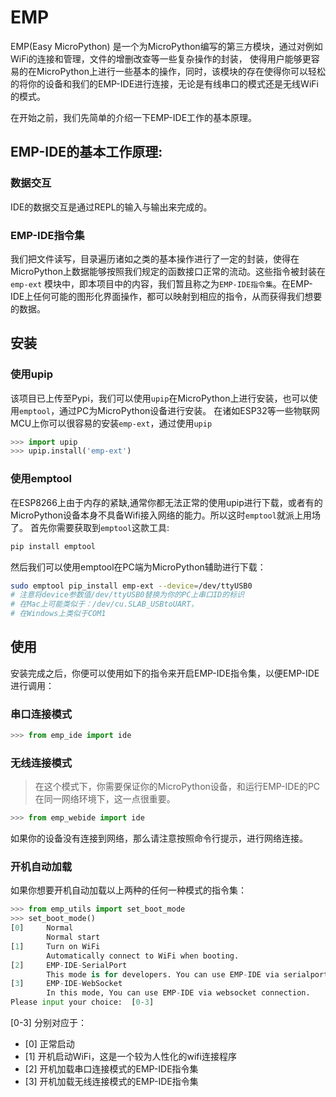 # EMP
EMP(Easy MicroPython) 是一个为MicroPython编写的第三方模块，通过对例如WiFi的连接和管理，文件的增删改查等一些复杂操作的封装，
使得用户能够更容易的在MicroPython上进行一些基本的操作，同时，该模块的存在使得你可以轻松的将你的设备和我们的EMP-IDE进行连接，无论是有线串口的模式还是无线WiFi的模式。

在开始之前，我们先简单的介绍一下EMP-IDE工作的基本原理。

## EMP-IDE的基本工作原理:
### 数据交互
IDE的数据交互是通过REPL的输入与输出来完成的。

### EMP-IDE指令集
我们把文件读写，目录遍历诸如之类的基本操作进行了一定的封装，使得在MicroPython上数据能够按照我们规定的函数接口正常的流动。这些指令被封装在 `emp-ext` 模块中，即本项目中的内容，我们暂且称之为`EMP-IDE指令集`。在EMP-IDE上任何可能的图形化界面操作，都可以映射到相应的指令，从而获得我们想要的数据。


## 安装
### 使用upip
该项目已上传至Pypi，我们可以使用`upip`在MicroPython上进行安装，也可以使用`emptool`，通过PC为MicroPython设备进行安装。
在诸如ESP32等一些物联网MCU上你可以很容易的安装`emp-ext`，通过使用`upip`

```python
>>> import upip
>>> upip.install('emp-ext')
```

### 使用emptool
在ESP8266上由于内存的紧缺,通常你都无法正常的使用upip进行下载，或者有的MicroPython设备本身不具备Wifi接入网络的能力。所以这时`emptool`就派上用场了。
首先你需要获取到`emptool`这款工具:
```bash
pip install emptool
```

然后我们可以使用emptool在PC端为MicroPython辅助进行下载：
```bash
sudo emptool pip_install emp-ext --device=/dev/ttyUSB0
# 注意将device参数值/dev/ttyUSB0替换为你的PC上串口ID的标识
# 在Mac上可能类似于：/dev/cu.SLAB_USBtoUART，
# 在Windows上类似于COM1
```

## 使用
安装完成之后，你便可以使用如下的指令来开启EMP-IDE指令集，以便EMP-IDE进行调用：

### 串口连接模式
```python
>>> from emp_ide import ide
```
### 无线连接模式
> 在这个模式下，你需要保证你的MicroPython设备，和运行EMP-IDE的PC在同一网络环境下，这一点很重要。

```python
>>> from emp_webide import ide
```
如果你的设备没有连接到网络，那么请注意按照命令行提示，进行网络连接。


### 开机自动加载
如果你想要开机自动加载以上两种的任何一种模式的指令集：
```python
>>> from emp_utils import set_boot_mode
>>> set_boot_mode()
[0]     Normal
        Normal start
[1]     Turn on WiFi
        Automatically connect to WiFi when booting.
[2]     EMP-IDE-SerialPort
        This mode is for developers. You can use EMP-IDE via serialport connection.
[3]     EMP-IDE-WebSocket
        In this mode, You can use EMP-IDE via websocket connection.
Please input your choice:  [0-3] 
```

[0-3] 分别对应于：
- [0]  正常启动
- [1]  开机启动WiFi，这是一个较为人性化的wifi连接程序
- [2]  开机加载串口连接模式的EMP-IDE指令集
- [3]  开机加载无线连接模式的EMP-IDE指令集



